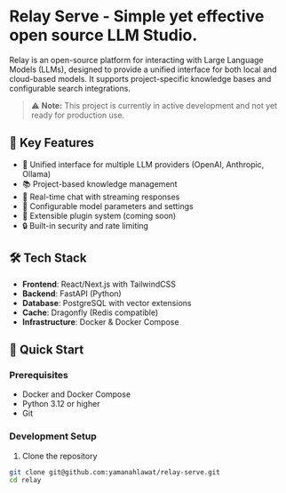 # Relay Serve - Simple yet effective open source LLM Studio.

Relay is an open-source platform for interacting with Large Language Models (LLMs), designed to provide a unified interface for both local and cloud-based models. It supports project-specific knowledge bases and configurable search integrations.

> ⚠️ **Note:** This project is currently in active development and not yet ready for production use.

## 🌟 Key Features

- 🤖 Unified interface for multiple LLM providers (OpenAI, Anthropic, Ollama)
- 📚 Project-based knowledge management
- 🔄 Real-time chat with streaming responses
- 🎯 Configurable model parameters and settings
- 🔌 Extensible plugin system (coming soon)
- 🔒 Built-in security and rate limiting

## 🛠️ Tech Stack

- **Frontend**: React/Next.js with TailwindCSS
- **Backend**: FastAPI (Python)
- **Database**: PostgreSQL with vector extensions
- **Cache**: Dragonfly (Redis compatible)
- **Infrastructure**: Docker & Docker Compose

## 🚀 Quick Start

### Prerequisites

- Docker and Docker Compose
- Python 3.12 or higher
- Git

### Development Setup

1. Clone the repository
```bash
git clone git@github.com:yamanahlawat/relay-serve.git
cd relay
